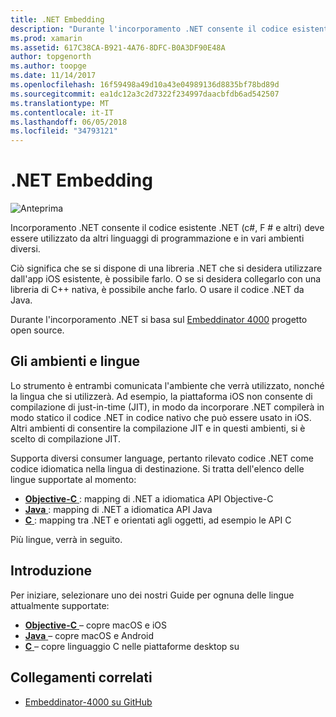 ```yaml
---
title: .NET Embedding
description: "Durante l'incorporamento .NET consente il codice esistente .NET (c#, F # e altri) deve essere utilizzato da codice scritto in altri linguaggi di programmazione."
ms.prod: xamarin
ms.assetid: 617C38CA-B921-4A76-8DFC-B0A3DF90E48A
author: topgenorth
ms.author: toopge
ms.date: 11/14/2017
ms.openlocfilehash: 16f59498a49d10a43e04989136d8835bf78bd89d
ms.sourcegitcommit: ea1dc12a3c2d7322f234997daacbfdb6ad542507
ms.translationtype: MT
ms.contentlocale: it-IT
ms.lasthandoff: 06/05/2018
ms.locfileid: "34793121"
---
```

# <a name="net-embedding"></a>.NET Embedding

![Anteprima](~/media/shared/preview.png)

Incorporamento .NET consente il codice esistente .NET (c#, F # e altri) deve essere utilizzato da altri linguaggi di programmazione e in vari ambienti diversi.

Ciò significa che se si dispone di una libreria .NET che si desidera utilizzare dall'app iOS esistente, è possibile farlo.   O se si desidera collegarlo con una libreria di C++ nativa, è possibile anche farlo.   O usare il codice .NET da Java.

Durante l'incorporamento .NET si basa sul [Embeddinator 4000](https://github.com/mono/Embeddinator-4000) progetto open source.

## <a name="environments-and-languages"></a>Gli ambienti e lingue

Lo strumento è entrambi comunicata l'ambiente che verrà utilizzato, nonché la lingua che si utilizzerà.   Ad esempio, la piattaforma iOS non consente di compilazione di just-in-time (JIT), in modo da incorporare .NET compilerà in modo statico il codice .NET in codice nativo che può essere usato in iOS.  Altri ambienti di consentire la compilazione JIT e in questi ambienti, si è scelto di compilazione JIT.

Supporta diversi consumer language, pertanto rilevato codice .NET come codice idiomatica nella lingua di destinazione.   Si tratta dell'elenco delle lingue supportate al momento:

- [**Objective-C** ](objective-c/index.md) : mapping di .NET a idiomatica API Objective-C
- [**Java** ](android/index.md) : mapping di .NET a idiomatica API Java
- [**C** ](get-started/c.md) : mapping tra .NET e orientati agli oggetti, ad esempio le API C

Più lingue, verrà in seguito.

## <a name="getting-started"></a>Introduzione

Per iniziare, selezionare uno dei nostri Guide per ognuna delle lingue attualmente supportate:

- [**Objective-C** ](get-started/objective-c/index.md) – copre macOS e iOS
- [**Java** ](get-started/java/index.md) – copre macOS e Android
- [**C** ](get-started/c.md) – copre linguaggio C nelle piattaforme desktop su

## <a name="related-links"></a>Collegamenti correlati

- [Embeddinator-4000 su GitHub](https://github.com/mono/Embeddinator-4000)
